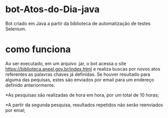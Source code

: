 # bot-Atos-do-Dia-java
Bot criado em Java a partir da biblioteca de automatização de testes Selenium.

# como funciona 
Ao ser executado, em um arquivo .jar, o bot acessa o site https://biblioteca.aneel.gov.br/index.html e realiza buscas por novos atos referentes as palavras chaves já definidas.
Se houver resultado para alguma das pequisas, estes são enviados por email para um endereço definido anteriormente.

*As pesquisas são realizadas de hora em hora, por um total de 10 horas;

*A partir da segunda pesquisa, resultados repetidos não serão reenviados por emal;
